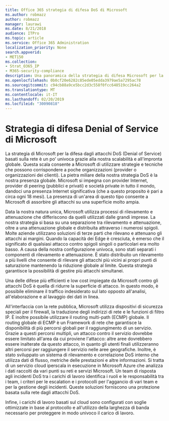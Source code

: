 ```yaml
---
title: Office 365 strategia di difesa DoS di Microsoft
ms.author: robmazz
author: robmazz
manager: laurawi
ms.date: 8/21/2018
audience: ITPro
ms.topic: article
ms.service: Office 365 Administration
localization_priority: None
search.appverid:
- MET150
ms.collection:
- Strat_O365_IP
- M365-security-compliance
description: Una panoramica della strategia di difesa Microsoft per la gestione degli attacchi DoS (Denial of Service).
ms.openlocfilehash: 0b0cf20e6282c85ede05edda3979ae5a7295ac78
ms.sourcegitcommit: c94cb88a9ce5bcc2d3c558f0fcc648519cc264a2
ms.translationtype: MT
ms.contentlocale: it-IT
ms.lasthandoff: 02/20/2019
ms.locfileid: "30090818"
---
```

# <a name="microsofts-denial-of-service-defense-strategy"></a>Strategia di difesa Denial of Service di Microsoft

La strategia di Microsoft per la difesa dagli attacchi DoS (Denial of Service) basati sulla rete è un po' univoca grazie alla nostra scalabilità e all'impronta globale. Questa scala consente a Microsoft di utilizzare strategie e tecniche che possono corrispondere a poche organizzazioni (provider o organizzazioni dei clienti). La pietra miliare della nostra strategia DoS è la nostra presenza globale. Microsoft si impegna con provider Internet, provider di peering (pubblici e privati) e società private in tutto il mondo, dandoci una presenza Internet significativa (che a questo proposito è pari a circa ogni 18 mesi). La presenza di un'area di questo tipo consente a Microsoft di assorbire gli attacchi su una superficie molto ampia.

Data la nostra natura unica, Microsoft utilizza processi di rilevamento e attenuazione che differiscono da quelli utilizzati dalle grandi imprese. La nostra strategia si basa su una separazione tra rilevamento e attenuazione, oltre a una attenuazione globale e distribuita attraverso i numerosi spigoli. Molte aziende utilizzano soluzioni di terze parti che rilevano e attenuano gli attacchi ai margini. Quando la capacità dei Edge è cresciuta, è emerso che il significato di qualsiasi attacco contro spigoli singoli o particolari era molto basso. A causa della nostra configurazione univoca, sono stati separati i componenti di rilevamento e attenuazione. È stato distribuito un rilevamento a più livelli che consente di rilevare gli attacchi più vicini ai propri punti di saturazione mantenendo la riduzione globale al limite. Questa strategia garantisce la possibilità di gestire più attacchi simultanei.

Una delle difese più efficienti e low cost impiegate da Microsoft contro gli attacchi DoS è quella di ridurre la superficie di attacco. In questo modo, è possibile eliminare il traffico indesiderato sul lato opposto all'analisi, all'elaborazione e al lavaggio dei dati in linea.

All'interfaccia con la rete pubblica, Microsoft utilizza dispositivi di sicurezza speciali per il firewall, la traduzione degli indirizzi di rete e le funzioni di filtro IP. È inoltre possibile utilizzare il routing multi-path (ECMP) globale. Il routing globale di ECMP è un Framework di rete che garantisce la disponibilità di più percorsi globali per il raggiungimento di un servizio. Grazie a questi percorsi multipli, un attacco contro il servizio dovrebbe essere limitato all'area da cui proviene l'attacco: altre aree dovrebbero essere inalterate da questo attacco, in quanto gli utenti finali utilizzeranno altri percorsi per raggiungere il servizio nelle aree geografiche. Inoltre, è stato sviluppato un sistema di rilevamento e correlazione DoS interno che utilizza dati di flusso, metriche delle prestazioni e altre informazioni. Si tratta di un servizio cloud iperscala in esecuzione in Microsoft Azure che analizza i dati raccolti da vari punti su reti e servizi Microsoft. Un team di risposta agli incidenti DoS tra i carichi di lavoro identifica i ruoli e le responsabilità tra i team, i criteri per le escalation e i protocolli per l'aggancio di vari team e per la gestione degli incidenti. Queste soluzioni forniscono una protezione basata sulla rete dagli attacchi DoS.

Infine, i carichi di lavoro basati sul cloud sono configurati con soglie ottimizzate in base al protocollo e all'utilizzo della larghezza di banda necessario per proteggere in modo univoco il carico di lavoro.
